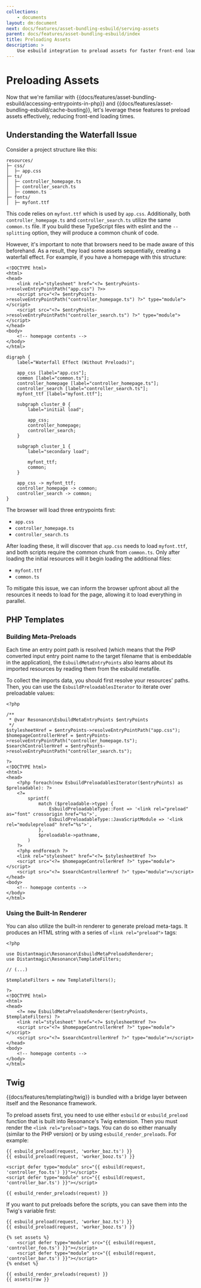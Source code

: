 ```yaml
---
collections: 
    - documents
layout: dm:document
next: docs/features/asset-bundling-esbuild/serving-assets
parent: docs/features/asset-bundling-esbuild/index
title: Preloading Assets
description: >
    Use esbuild integration to preload assets for faster front-end loading.
---
```


# Preloading Assets

Now that we're familiar with 
{{docs/features/asset-bundling-esbuild/accessing-entrypoints-in-php}} and 
{{docs/features/asset-bundling-esbuild/cache-busting}}, let's leverage these 
features to preload assets effectively, reducing front-end loading times.

## Understanding the Waterfall Issue

Consider a project structure like this:

```
resources/
├─ css/
│  ├─ app.css
├─ ts/
│  ├─ controller_homepage.ts
│  ├─ controller_search.ts
│  ├─ common.ts
├─ fonts/
│  ├─ myfont.ttf
```

This code relies on `myfont.ttf` which is used by `app.css`. Additionally, both 
`controller_homepage.ts` and `controller_search.ts` utilize the same 
`common.ts` file. If you build these TypeScript files with eslint and the 
`--splitting` option, they will produce a common chunk of code.

However, it's important to note that browsers need to be made aware of this 
beforehand. As a result, they load some assets sequentially, creating a 
waterfall effect. For example, if you have a homepage with this structure:

```php-template
<!DOCTYPE html>
<html>
<head>
    <link rel="stylesheet" href="<?= $entryPoints->resolveEntryPointPath("app.css") ?>>
    <script src="<?= $entryPoints->resolveEntryPointPath("controller_homepage.ts") ?>" type="module"></script>
    <script src="<?= $entryPoints->resolveEntryPointPath("controller_search.ts") ?>" type="module"></script>
</head>
<body>
    <!-- homepage contents -->
</body>
</html>
```

```graphviz render
digraph { 
    label="Waterfall Effect (Without Preloads)";

    app_css [label="app.css"];
    common [label="common.ts"];
    controller_homepage [label="controller_homepage.ts"];
    controller_search [label="controller_search.ts"];
    myfont_ttf [label="myfont.ttf"];

    subgraph cluster_0 {
        label="initial load";

        app_css;
        controller_homepage;
        controller_search;
    }

    subgraph cluster_1 {
        label="secondary load";

        myfont_ttf;
        common;
    }

    app_css -> myfont_ttf;
    controller_homepage -> common;
    controller_search -> common;
}
```

The browser will load three entrypoints first:

- `app.css`
- `controller_homepage.ts`
- `controller_search.ts`

After loading these, it will discover that `app.css` needs to load 
`myfont.ttf`, and both scripts require the common chunk from `common.ts`. 
Only after loading the initial resources will it begin loading the additional 
files:

- `myfont.ttf`
- `common.ts`

To mitigate this issue, we can inform the browser upfront about all the 
resources it needs to load for the page, allowing it to load everything in 
parallel.

## PHP Templates

### Building Meta-Preloads

Each time an entry point path is resolved (which means that the PHP converted
input entry point name to the target filename that is embeddable in the 
application), the `EsbuildMetaEntryPoints` also 
learns about its imported resources by reading them from the esbuild metafile.

To collect the imports data, you should first resolve your resources' paths. 
Then, you can use the `EsbuildPreloadablesIterator` to iterate over preloadable 
values:

```php-template
<?php

/**
 * @var Resonance\EsbuildMetaEntryPoints $entryPoints
 */
$stylesheetHref = $entryPoints->resolveEntryPointPath("app.css");
$homepageControllerHref = $entryPoints->resolveEntryPointPath("controller_homepage.ts");
$searchControllerHref = $entryPoints->resolveEntryPointPath("controller_search.ts");

?>
<!DOCTYPE html>
<html>
<head>
    <?php foreach(new EsbuildPreloadablesIterator($entryPoints) as $preloadable): ?>
    <?= 
        sprintf(
            match ($preloadable->type) {
                EsbuildPreloadableType::Font => '<link rel="preload" as="font" crossorigin href="%s">',
                EsbuildPreloadableType::JavaScriptModule => '<link rel="modulepreload" href="%s">',
            },
            $preloadable->pathname,
        ) 
    ?>
    <?php endforeach ?>
    <link rel="stylesheet" href="<?= $stylesheetHref ?>>
    <script src="<?= $homepageControllerHref ?>" type="module"></script>
    <script src="<?= $searchControllerHref ?>" type="module"></script>
</head>
<body>
    <!-- homepage contents -->
</body>
</html>
```

### Using the Built-In Renderer

You can also utilize the built-in renderer to generate preload meta-tags. 
It produces an HTML string with a series of `<link rel="preload">` tags:

```php-template
<?php

use Distantmagic\Resonance\EsbuildMetaPreloadsRenderer;
use Distantmagic\Resonance\TemplateFilters;

// (...)

$templateFilters = new TemplateFilters();

?>
<!DOCTYPE html>
<html>
<head>
    <?= new EsbuildMetaPreloadsRenderer($entryPoints, $templateFilters) ?>
    <link rel="stylesheet" href="<?= $stylesheetHref ?>>
    <script src="<?= $homepageControllerHref ?>" type="module"></script>
    <script src="<?= $searchControllerHref ?>" type="module"></script>
</head>
<body>
    <!-- homepage contents -->
</body>
</html>
```

## Twig

{{docs/features/templating/twig}} is bundled with a bridge layer between itself
and the Resonance framework.

To preload assets first, you need to use either `esbuild` or `esbuild_preload`
function that is built into Resonance's Twig extension. Then you must render
the `<link rel="preload">` tags. You can do so either manually (similar to the
PHP version) or by using `esbuild_render_preloads`. For example:

```twig
{{ esbuild_preload(request, 'worker_baz.ts') }}
{{ esbuild_preload(request, 'worker_booz.ts') }}

<script defer type="module" src="{{ esbuild(request, 'controller_foo.ts') }}"></script>
<script defer type="module" src="{{ esbuild(request, 'controller_bar.ts') }}"></script>

{{ esbuild_render_preloads(request) }}
```

If you want to put preloads before the scripts, you can save them into the 
Twig's variable first:

```twig
{{ esbuild_preload(request, 'worker_baz.ts') }}
{{ esbuild_preload(request, 'worker_booz.ts') }}

{% set assets %}
    <script defer type="module" src="{{ esbuild(request, 'controller_foo.ts') }}"></script>
    <script defer type="module" src="{{ esbuild(request, 'controller_bar.ts') }}"></script>
{% endset %}

{{ esbuild_render_preloads(request) }}
{{ assets|raw }}
```

